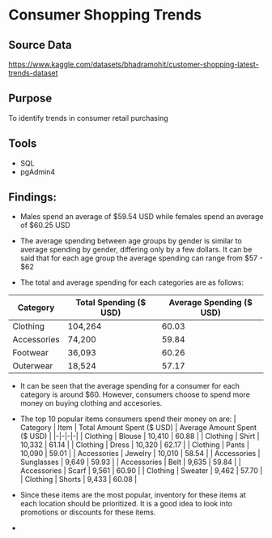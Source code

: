 # Consumer Shopping Trends
## Source Data
https://www.kaggle.com/datasets/bhadramohit/customer-shopping-latest-trends-dataset

## Purpose
To identify trends in consumer retail purchasing

## Tools
- SQL
- pgAdmin4

## Findings:
- Males spend an average of $59.54 USD while females spend an average of $60.25 USD
- The average spending between age groups by gender is similar to average spending by gender, differing only by a few dollars. It can be said that for each age group the average spending can range from $57 - $62

- The total and average spending for each categories are as follows:

| Category | Total Spending ($ USD) | Average Spending ($ USD) | 
|-|-|-|
| Clothing | 104,264 | 60.03 |
| Accessories | 74,200 | 59.84 |
| Footwear | 36,093 | 60.26 |
| Outerwear | 18,524 | 57.17 |

- It can be seen that the average spending for a consumer for each category is around $60. However, consumers choose to spend more money on buying clothing and accesories. 

- The top 10 popular items consumers spend their money on are:
| Category | Item | Total Amount Spent ($ USD) | Average Amount Spent ($ USD) |
|-|-|-|-|
| Clothing | Blouse | 10,410 | 60.88 |
| Clothing | Shirt | 10,332 | 61.14 |
| Clothing | Dress | 10,320 | 62.17 |
| Clothing | Pants | 10,090 | 59.01 |
| Accessories | Jewelry | 10,010 | 58.54 |
| Accessories | Sunglasses | 9,649 | 59.93 |
| Accessories | Belt | 9,635 | 59.84 |
| Accessories | Scarf | 9,561 | 60.90 |
| Clothing | Sweater | 9,462 | 57.70 |
| Clothing | Shorts | 9,433 | 60.08 |

- Since these items are the most popular, inventory for these items at each location should be prioritized. It is a good idea to look into promotions or discounts for these items.

- 



 

